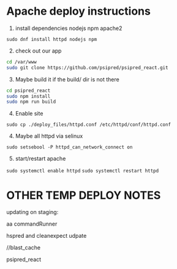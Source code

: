 # Apache deploy instructions

1. install dependencies nodejs npm apache2

`sudo dnf install httpd nodejs npm`

2. check out our app

``` bash
cd /var/www
sudo git clone https://github.com/psipred/psipred_react.git
```

3. Maybe build it if the build/ dir is not there

``` bash
cd psipred_react
sudo npm install
sudo npm run build
```

4. Enable site

`sudo cp ./deploy_files/httpd.conf /etc/httpd/conf/httpd.conf`

4. Maybe all httpd via selinux

`sudo setsebool -P httpd_can_network_connect on`

5. start/restart apache

`sudo systemctl enable httpd`
`sudo systemctl restart httpd`

# OTHER TEMP DEPLOY NOTES

updating on staging:

aa
commandRunner

hspred and cleanexpect udpate

//blast_cache

psipred_react
